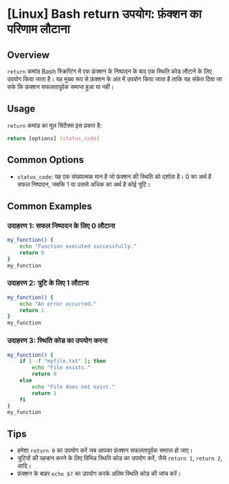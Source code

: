 # [Linux] Bash return उपयोग: फ़ंक्शन का परिणाम लौटाना

## Overview
`return` कमांड Bash स्क्रिप्टिंग में एक फ़ंक्शन के निष्पादन के बाद एक स्थिति कोड लौटाने के लिए उपयोग किया जाता है। यह मुख्य रूप से फ़ंक्शन के अंत में उपयोग किया जाता है ताकि यह संकेत दिया जा सके कि फ़ंक्शन सफलतापूर्वक समाप्त हुआ या नहीं।

## Usage
`return` कमांड का मूल सिंटैक्स इस प्रकार है:

```bash
return [options] [status_code]
```

## Common Options
- `status_code`: यह एक संख्यात्मक मान है जो फ़ंक्शन की स्थिति को दर्शाता है। 0 का अर्थ है सफल निष्पादन, जबकि 1 या उससे अधिक का अर्थ है कोई त्रुटि।

## Common Examples

### उदाहरण 1: सफल निष्पादन के लिए 0 लौटाना
```bash
my_function() {
    echo "Function executed successfully."
    return 0
}
my_function
```

### उदाहरण 2: त्रुटि के लिए 1 लौटाना
```bash
my_function() {
    echo "An error occurred."
    return 1
}
my_function
```

### उदाहरण 3: स्थिति कोड का उपयोग करना
```bash
my_function() {
    if [ -f "myfile.txt" ]; then
        echo "File exists."
        return 0
    else
        echo "File does not exist."
        return 1
    fi
}
my_function
```

## Tips
- हमेशा `return 0` का उपयोग करें जब आपका फ़ंक्शन सफलतापूर्वक समाप्त हो जाए।
- त्रुटियों की पहचान करने के लिए विभिन्न स्थिति कोड का उपयोग करें, जैसे `return 1`, `return 2`, आदि।
- फ़ंक्शन के बाहर `echo $?` का उपयोग करके अंतिम स्थिति कोड की जांच करें।